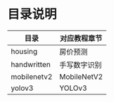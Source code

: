 # 目录说明

| 目录               | 对应教程章节                      |
| ------------------ | --------------------------------- |
| housing            | 房价预测                         |
| handwritten        | 手写数字识别                     |
| mobilenetv2        | MobileNetV2                     |
| yolov3             | YOLOv3                          |


